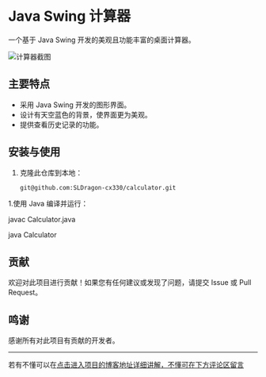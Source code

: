 # Java Swing 计算器

一个基于 Java Swing 开发的美观且功能丰富的桌面计算器。

![计算器截图](https://github.com/SLDragon-cx330/calculator/项目展示.png)

## 主要特点

- 采用 Java Swing 开发的图形界面。
- 设计有天空蓝色的背景，使界面更为美观。
- 提供查看历史记录的功能。

## 安装与使用

1. 克隆此仓库到本地：

   ```bash
   git@github.com:SLDragon-cx330/calculator.git
1.使用 Java 编译并运行：

javac Calculator.java

java Calculator
## 贡献
欢迎对此项目进行贡献！如果您有任何建议或发现了问题，请提交 Issue 或 Pull Request。
## 鸣谢
感谢所有对此项目有贡献的开发者。

---
若有不懂可以在[点击进入项目的博客地址详细讲解，不懂可在下方评论区留言](https://blog.csdn.net/VLOKL/article/details/131524100)



